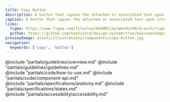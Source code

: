 ```yaml
---
title: Copy Button
description: A button that copies the attached or associated text upon interaction
caption: A button that copies the attached or associated text upon interaction
links:
  figma: https://www.figma.com/file/noyY6dUMDYjmySpHcMjhkN/branch/rLvpmUN7ClBOAx5iPU5PvU/HDS-Product---Components?type=design&node-id=39556%3A118454&mode=design&t=FeiIRDCnPlQf4c7i-1
  github: https://github.com/hashicorp/design-system/tree/main/packages/components/addon/components/hds/copy/button
previewImage: assets/illustrations/components/copy-button.jpg
navigation:
  keywords: ['copy', 'button']
---
```


<section data-tab="Guidelines">
  @include "partials/guidelines/overview.md"
  @include "partials/guidelines/guidelines.md"
</section>

<section data-tab="Code">
  @include "partials/code/how-to-use.md"
  @include "partials/code/component-api.md"
</section>

<section data-tab="Specifications">
  @include "partials/specifications/anatomy.md"
  @include "partials/specifications/states.md"
</section>

<section data-tab="Accessibility">
  @include "partials/accessibility/accessibility.md"
</section>